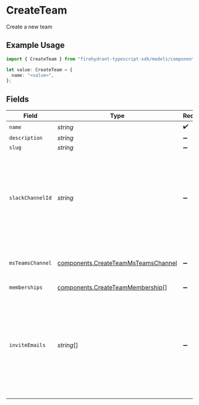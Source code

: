 # CreateTeam

Create a new team

## Example Usage

```typescript
import { CreateTeam } from "firehydrant-typescript-sdk/models/components";

let value: CreateTeam = {
  name: "<value>",
};
```

## Fields

| Field                                                                                                                                                                                               | Type                                                                                                                                                                                                | Required                                                                                                                                                                                            | Description                                                                                                                                                                                         |
| --------------------------------------------------------------------------------------------------------------------------------------------------------------------------------------------------- | --------------------------------------------------------------------------------------------------------------------------------------------------------------------------------------------------- | --------------------------------------------------------------------------------------------------------------------------------------------------------------------------------------------------- | --------------------------------------------------------------------------------------------------------------------------------------------------------------------------------------------------- |
| `name`                                                                                                                                                                                              | *string*                                                                                                                                                                                            | :heavy_check_mark:                                                                                                                                                                                  | N/A                                                                                                                                                                                                 |
| `description`                                                                                                                                                                                       | *string*                                                                                                                                                                                            | :heavy_minus_sign:                                                                                                                                                                                  | N/A                                                                                                                                                                                                 |
| `slug`                                                                                                                                                                                              | *string*                                                                                                                                                                                            | :heavy_minus_sign:                                                                                                                                                                                  | N/A                                                                                                                                                                                                 |
| `slackChannelId`                                                                                                                                                                                    | *string*                                                                                                                                                                                            | :heavy_minus_sign:                                                                                                                                                                                  | The Slack channel ID associated with this team. This may be the reference in FireHydrant's system (i.e. UUID) or the ID value from Slack (e.g. C1234567890).<br/>                                   |
| `msTeamsChannel`                                                                                                                                                                                    | [components.CreateTeamMsTeamsChannel](../../models/components/createteammsteamschannel.md)                                                                                                          | :heavy_minus_sign:                                                                                                                                                                                  | MS Teams channel identity for channel associated with this team                                                                                                                                     |
| `memberships`                                                                                                                                                                                       | [components.CreateTeamMembership](../../models/components/createteammembership.md)[]                                                                                                                | :heavy_minus_sign:                                                                                                                                                                                  | N/A                                                                                                                                                                                                 |
| `inviteEmails`                                                                                                                                                                                      | *string*[]                                                                                                                                                                                          | :heavy_minus_sign:                                                                                                                                                                                  | A list of email addresses to invite to join the organization and automatically add to this team. If an email already has a pending invitation, the team will be added to their existing invitation. |